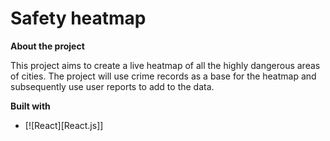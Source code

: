 # Safety heatmap

**About the project**

This project aims to create a live heatmap of all the highly dangerous areas of cities. The project will use crime records as a base for the heatmap and subsequently use user reports to add to the data.

**Built with**

- [![React][React.js]]
